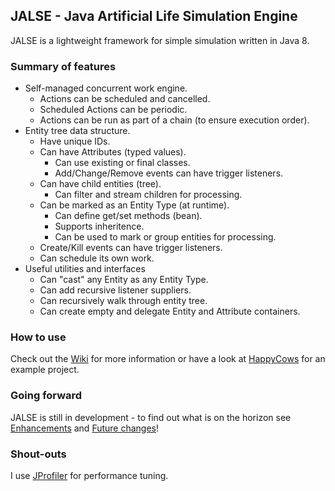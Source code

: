 ## JALSE - Java Artificial Life Simulation Engine

JALSE is a lightweight framework for simple simulation written in Java 8.

### Summary of features
* Self-managed concurrent work engine.
  * Actions can be scheduled and cancelled.
  * Scheduled Actions can be periodic.
  * Actions can be run as part of a chain (to ensure execution order).
* Entity tree data structure.
  * Have unique IDs.
  * Can have Attributes (typed values).
    * Can use existing or final classes.
    * Add/Change/Remove events can have trigger listeners.
  * Can have child entities (tree).
    * Can filter and stream children for processing.
  * Can be marked as an Entity Type (at runtime).
    * Can define get/set methods (bean).
    * Supports inheritence.
    * Can be used to mark or group entities for processing.
  * Create/Kill events can have trigger listeners.
  * Can schedule its own work.
* Useful utilities and interfaces
  * Can "cast" any Entity as any Entity Type.
  * Can add recursive listener suppliers.
  * Can recursively walk through entity tree.
  * Can create empty and delegate Entity and Attribute containers.

### How to use
Check out the [Wiki](https://github.com/Ellzord/JALSE/wiki) for more information or have a look at [HappyCows](https://github.com/Ellzord/JALSE-HappyCows) for an example project.

### Going forward
JALSE is still in development - to find out what is on the horizon see [Enhancements](https://github.com/Ellzord/JALSE/issues?q=is%3Aopen+is%3Aissue+label%3Aenhancement) and [Future changes](https://github.com/Ellzord/JALSE/wiki/Future-changes)!

### Shout-outs
I use [JProfiler](http://www.ej-technologies.com/products/jprofiler/overview.html) for performance tuning.
